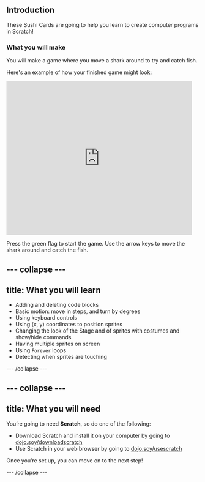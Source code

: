 ## Introduction

These Sushi Cards are going to help you learn to create computer programs in Scratch!

### What you will make

You will make a game where you move a shark around to try and catch fish.

Here's an example of how your finished game might look:

<div class="scratch-preview">
  <iframe allowtransparency="true" width="485" height="402" src="https://scratch.mit.edu/projects/embed/205355052/?autostart=false" frameborder="0"></iframe>
</div>

Press the green flag to start the game. Use the arrow keys to move the shark around and catch the fish.

--- collapse ---
---
title: What you will learn
---

* Adding and deleting code blocks
* Basic motion: move in steps, and turn by degrees
* Using keyboard controls
* Using (x, y) coordinates to position sprites
* Changing the look of the Stage and of sprites with costumes and show/hide commands
* Having multiple sprites on screen
* Using `Forever` loops
* Detecting when sprites are touching

--- /collapse ---

--- collapse ---
---
title: What you will need
---

You’re going to need **Scratch**, so do one of the following:

+ Download Scratch and install it on your computer by going to [dojo.soy/downloadscratch](http://dojo.soy/downloadscratch)
+ Use Scratch in your web browser by going to [dojo.soy/usescratch](http://dojo.soy/usescratch)

Once you’re set up, you can move on to the next step!

--- /collapse ---
